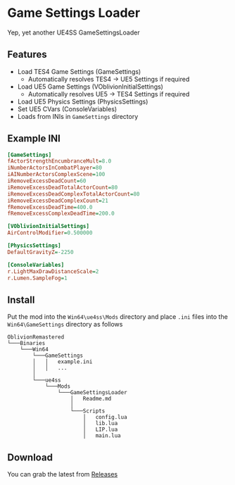 # Game Settings Loader
Yep, yet another UE4SS GameSettingsLoader

## Features

- Load TES4 Game Settings (GameSettings)
  - Automatically resolves TES4 -> UE5 Settings if required
- Load UE5 Game Settings (VOblivionInitialSettings)
  - Automatically resolves UE5 -> TES4 Settings if required
- Load UE5 Physics Settings (PhysicsSettings)
- Set UE5 CVars (ConsoleVariables)
- Loads from INIs in `GameSettings` directory


## Example INI
```ini
[GameSettings]
fActorStrengthEncumbranceMult=8.0
iNumberActorsInCombatPlayer=80
iAINumberActorsComplexScene=100
iRemoveExcessDeadCount=60
iRemoveExcessDeadTotalActorCount=80
iRemoveExcessDeadComplexTotalActorCount=80
iRemoveExcessDeadComplexCount=21
fRemoveExcessDeadTime=400.0
fRemoveExcessComplexDeadTime=200.0

[VOblivionInitialSettings]
AirControlModifier=0.500000

[PhysicsSettings]
DefaultGravityZ=-2250

[ConsoleVariables]
r.LightMaxDrawDistanceScale=2
r.Lumen.SampleFog=1
```

## Install
Put the mod into the `Win64\ue4ss\Mods` directory and place `.ini` files into the `Win64\GameSettings` directory as follows

```
OblivionRemastered
└───Binaries
    └───Win64
        └───GameSettings
        │   │   example.ini
        │   │   ...
        │
        └───ue4ss
            └───Mods
                └───GameSettingsLoader
                    │   Readme.md
                    │
                    └───Scripts
                        │   config.lua
                        │   lib.lua
                        │   LIP.lua
                        │   main.lua
```

## Download
You can grab the latest from [Releases](https://github.com/cmd430/ue4ss-mods/releases/)
